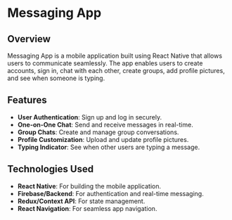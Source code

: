 # Messaging App

## Overview
Messaging App is a mobile application built using React Native that allows users to communicate seamlessly. The app enables users to create accounts, sign in, chat with each other, create groups, add profile pictures, and see when someone is typing.

## Features
- **User Authentication**: Sign up and log in securely.
- **One-on-One Chat**: Send and receive messages in real-time.
- **Group Chats**: Create and manage group conversations.
- **Profile Customization**: Upload and update profile pictures.
- **Typing Indicator**: See when other users are typing a message.

## Technologies Used
- **React Native**: For building the mobile application.
- **Firebase/Backend**: For authentication and real-time messaging.
- **Redux/Context API**: For state management.
- **React Navigation**: For seamless app navigation.

